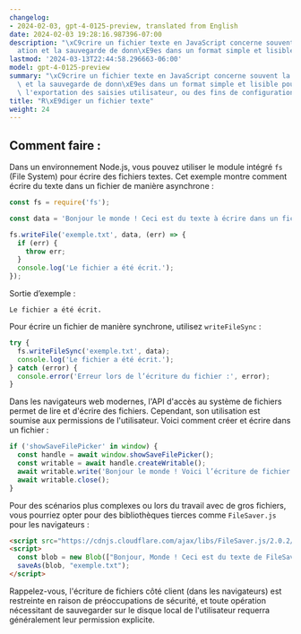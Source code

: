 ```yaml
---
changelog:
- 2024-02-03, gpt-4-0125-preview, translated from English
date: 2024-02-03 19:28:16.987396-07:00
description: "\xC9crire un fichier texte en JavaScript concerne souvent la cr\xE9\
  ation et la sauvegarde de donn\xE9es dans un format simple et lisible pour la journalisation,\u2026"
lastmod: '2024-03-13T22:44:58.296663-06:00'
model: gpt-4-0125-preview
summary: "\xC9crire un fichier texte en JavaScript concerne souvent la cr\xE9ation\
  \ et la sauvegarde de donn\xE9es dans un format simple et lisible pour la journalisation,\
  \ l'exportation des saisies utilisateur, ou des fins de configuration."
title: "R\xE9diger un fichier texte"
weight: 24
---
```


## Comment faire :
Dans un environnement Node.js, vous pouvez utiliser le module intégré `fs` (File System) pour écrire des fichiers textes. Cet exemple montre comment écrire du texte dans un fichier de manière asynchrone :

```javascript
const fs = require('fs');

const data = 'Bonjour le monde ! Ceci est du texte à écrire dans un fichier.';

fs.writeFile('exemple.txt', data, (err) => {
  if (err) {
    throw err;
  }
  console.log('Le fichier a été écrit.');
});
```

Sortie d’exemple :
```
Le fichier a été écrit.
```

Pour écrire un fichier de manière synchrone, utilisez `writeFileSync` :
```javascript
try {
  fs.writeFileSync('exemple.txt', data);
  console.log('Le fichier a été écrit.');
} catch (error) {
  console.error('Erreur lors de l’écriture du fichier :', error);
}
```

Dans les navigateurs web modernes, l'API d'accès au système de fichiers permet de lire et d'écrire des fichiers. Cependant, son utilisation est soumise aux permissions de l'utilisateur. Voici comment créer et écrire dans un fichier :

```javascript
if ('showSaveFilePicker' in window) {
  const handle = await window.showSaveFilePicker();
  const writable = await handle.createWritable();
  await writable.write('Bonjour le monde ! Voici l’écriture de fichier dans le navigateur.');
  await writable.close();
}
```

Pour des scénarios plus complexes ou lors du travail avec de gros fichiers, vous pourriez opter pour des bibliothèques tierces comme `FileSaver.js` pour les navigateurs :

```html
<script src="https://cdnjs.cloudflare.com/ajax/libs/FileSaver.js/2.0.2/FileSaver.min.js"></script>
<script>
  const blob = new Blob(["Bonjour, Monde ! Ceci est du texte de FileSaver.js."], {type: "text/plain;charset=utf-8"});
  saveAs(blob, "exemple.txt");
</script>
```

Rappelez-vous, l'écriture de fichiers côté client (dans les navigateurs) est restreinte en raison de préoccupations de sécurité, et toute opération nécessitant de sauvegarder sur le disque local de l'utilisateur requerra généralement leur permission explicite.
